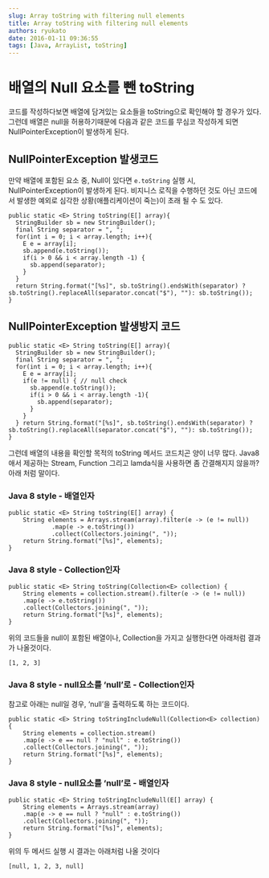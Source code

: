 ```yaml
---
slug: Array toString with filtering null elements
title: Array toString with filtering null elements
authors: ryukato
date: 2016-01-11 09:36:55
tags: [Java, ArrayList, toString]
---
```


# 배열의 Null 요소를 뺀 toString
코드를 작성하다보면 배열에 담겨있는 요소들을 toString으로 확인해야 할 경우가 있다. 그런데 배열은 null을 허용하기때문에 다음과 같은 코드를 무심코 작성하게 되면 NullPointerException이 발생하게 된다.

## NullPointerException 발생코드
만약 배열에 포함된 요소 중, Null이 있다면 ```e.toString``` 실행 시, NullPointerException이 발생하게 된다. 비지니스 로직을 수행하던 것도 아닌 코드에서 발생한 예외로 심각한 상황(애플리케이션이 죽는)이 초래 될 수 도 있다.

```
public static <E> String toString(E[] array){
  StringBuilder sb = new StringBuilder();
  final String separator = ", ";
  for(int i = 0; i < array.length; i++){
    E e = array[i];
    sb.append(e.toString());
    if(i > 0 && i < array.length -1) {
      sb.append(separator);
    }
  }
  return String.format("[%s]", sb.toString().endsWith(separator) ? sb.toString().replaceAll(separator.concat("$"), ""): sb.toString());
}

```

## NullPointerException 발생방지 코드

```
public static <E> String toString(E[] array){
  StringBuilder sb = new StringBuilder();
  final String separator = ", ";
  for(int i = 0; i < array.length; i++){
    E e = array[i];
    if(e != null) { // null check
      sb.append(e.toString());
      if(i > 0 && i < array.length -1){
        sb.append(separator);
      }
    }
  } return String.format("[%s]", sb.toString().endsWith(separator) ? sb.toString().replaceAll(separator.concat("$"), ""): sb.toString());
}

```
그런데 배열의 내용을 확인할 목적의 toString 메서드 코드치곤 양이 너무 많다. Java8애서 제공하는 Stream, Function 그리고 lamda식을 사용하면 좀 간결해지지 않을까? 아래 처럼 말이다.

### Java 8 style - 배열인자

```
public static <E> String toString(E[] array) {
    String elements = Arrays.stream(array).filter(e -> (e != null))
            .map(e -> e.toString())
            .collect(Collectors.joining(", "));
    return String.format("[%s]", elements);
}

```

### Java 8 style - Collection인자

```
public static <E> String toString(Collection<E> collection) {
    String elements = collection.stream().filter(e -> (e != null))
    .map(e -> e.toString())
    .collect(Collectors.joining(", "));
    return String.format("[%s]", elements);
}

```

위의 코드들을 null이 포함된 배열이나, Collection을 가지고 실행한다면 아래처럼 결과가 나올것이다.

```
[1, 2, 3]
```

### Java 8 style - null요소를 ‘null’로 - Collection인자
참고로 아래는 null일 경우, ‘null’을 출력하도록 하는 코드이다.

```
public static <E> String toStringIncludeNull(Collection<E> collection) {
    String elements = collection.stream()
    .map(e -> e == null ? "null" : e.toString())
    .collect(Collectors.joining(", "));
    return String.format("[%s]", elements);
}
```

### Java 8 style - null요소를 ‘null’로 - 배열인자

```
public static <E> String toStringIncludeNull(E[] array) {
    String elements = Arrays.stream(array)
    .map(e -> e == null ? "null" : e.toString())
    .collect(Collectors.joining(", "));
    return String.format("[%s]", elements);
}
```

위의 두 메서드 실행 시 결과는 아래처럼 나올 것이다

```
[null, 1, 2, 3, null]
```
